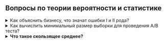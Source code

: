 ## Вопросы по теории вероятности и статистике
<!-- 
<details>
<summary>На что делится Машинное обучение?</summary>
<div> <br />
	<img width=650 src="https://github.com/Lisstrange/interviews/blob/master/images/7ry.jpg" alt="bench">
</div>
</details>
 -->


<details>
<summary>Как объяснить бизнесу, что значат ошибки I и II рода?</summary>
<div> <br />
	<p>__Ошибку первого рода__ часто называют *ложной тревогой*, *ложным срабатыванием* или *ложноположительным срабатыванием* — например, анализ крови показал наличие заболевания, хотя на самом деле человек здоров, или металлодетектор выдал сигнал тревоги, сработав на металлическую пряжку ремня. Слово «положительный» в данном случае не имеет отношения к желательности или нежелательности самого события.</p>
	<p>__Ошибку второго рода__ иногда называют *пропуском события* или *ложноотрицательным срабатыванием* — человек болен, но анализ крови этого не показал, или у пассажира имеется холодное оружие, но рамка металлодетектора его не обнаружила (например, из-за того, что чувствительность рамки отрегулирована на обнаружение только очень массивных металлических предметов).</p>
	
</div>
</details>

 
 
 

<details>
<summary>Как вычислить минимальный размер выборки для проведения A/B теста?</summary>
<div> <br />
	  <p>Для того чтобы понять, какой объем выборки нам нужен, нам нужно зафиксировать некоторые вещи. Во-первых, «минимальный размер эффекта», который мы хотим померить. Когда мы задаем минимальный эффект, мы выдвигаем гипотезу, что:
	  <p> Новая модель «A» будет лучше старой - «B» на «10, 20, 30.. %». Тем самым мы можем определить 2 вещи:</p>
	<ul>
		<li>1. Стоит ли нам вообще проводить A/B тест или его затраты обойдутся дороже, чем возможный профит от новой модели</li>
		<li>2. Какой объем пользователей нам нужен, чтобы наблюдать такие различия</li>
	</ul>
	Cледующий показатель, который надо зафиксировать, — это допустимые вероятности ошибок первого и второго рода.</p>  
	<img width=650 src="https://github.com/Lisstrange/interviews/blob/master/images/uronev_znachimosti_milchakov-1024x650.jpg" alt="bench">
	   <p>	В A/B-тестах, как правило, мы проверяем гипотезы о том, что никакие наши примененные изменения не повлияли на пользователей вообще никак, и проверяем ее против альтернативы, что как-то повлияли.</p> 
	   <p>	Ошибкой первого рода в этой ситуации принятие не влияющих на самом деле на пользователей изменений. Ошибка второго рода — это, наоборот, отклонение действительно хороших и влияющих на пользователей изменений. Мы должны, зафиксировать допустимые вероятности ошибок первого и второго рода. В статистике, как правило, используется вероятность ошибки первого рода — 0,05, а вероятность ошибка второго рода — 0,2. </p>
	Пример:
		<p>Мы выяснили, что кнопка купона увеличивает число покупок. Вероятность ошибки первого рода (пересмотреть) — 0,05, а вероятность ошибка второго рода(недосмотреть) — 0,2. Значит -> мы допускаем, что из 100 человек, 5 из них купили бы товар и без купона. Ошибка второго рода: если бы мы оставили старую гипотезу, мы предпологаем, что из 100 человек, которые не купили товар - 80 человек купили бы товар с купоном! </p>
	   <p>	Наконец, когда вы зафиксировали размер эффекта и допустимой вероятности ошибок, вы можете поступить следующим образом: вы берете название метода, который вы планируете использовать для сравнения ваших контрольных групп и экспериментальных групп, например Z-критерий или T-критерий, и используете калькулятор мощности этого критерия. Основные велечины, которые нужны для каждого критерия: тип альтернативы, размер эффекта, размер выборки и допустимые вероятности ошибок первого и второго рода. Если вы какие-то из этих величин фиксируете, вы можете рассчитать оставшиеся. То есть если вы фиксируете конкретный критерий и фиксируете конкретный тип альтернативы, вероятности ошибок первого и второго рода и минимальный интересующий вас размер эффекта, вы можете вычислить объем выборки, который для этого нужен. Для того чтобы это сделать, нужно использовать калькулятор мощности. Вы просто гуглите его, и для каждого конкретного критерия вы легко найдете десятки различных реализаций, в том числе не требующих никакого знания программирования. Для T-критерия размер выборки определяется по такой формуле:
	</p>
<img width=450 src="https://github.com/Lisstrange/interviews/blob/master/images/n_size_formula.png" alt="bench">
	
</div>
</details>



<details>
<summary><b>Что такое скользящее среднее?</b></summary>
<div> <br />
	<b>Скользящее среднее</b> — общее название для семейства функций, значения которых в каждой точке определения равны среднему значению исходной функции за предыдущий период. Скользящие средние обычно используются с данными временных рядов для сглаживания краткосрочных колебаний и выделения основных тенденций или циклов.
	<p></p>
	<b>Простое скользящее среднее</b> - арифметическое среднее за заданный период.  
Рассмотрим на примере количества коммитов в гитхаб. 5-ти дневное среднее скользящее на сегодня высчитывается путем прибавления пяти количеств коммитов за предыдущие дни (т.е. сегодняшнее плюс четыре прошлых) и разделением их на 5. Т.е. если статистика была такой: 9, 8, 8, 9, 10, то простое среднее скользящее будет равно (9+8+8+9+10)/5=8,8. Следовательно, если я сегодня сделал 10 коммитов, среднее скользящее числа коммитов в день будет равно 8,8.
	<p></p>
	<b>Экспоненциальное среднее скользящее</b> - считает более поздние данные более важными, за счет чего более быстро реагирует на изменения.  Просчет значения экспоненциального среднего скользящего более сложный: вычисление значения 5-ти дневного экспоненциального среднего скользящего на сегодня производится по следующей формуле: EMA[k, n] = EMA[k-1, n]+(2/(n+1))·(P-EMA[k-1, n]), где
	<p></p>
  * EMA[k, n] — экспоненциальное скользящее среднее периода n на момент k
  * P — текущая цена
	<p></p>
На самом деле не обязательно помнить формулу наизусть, главное понимать смысл, который заключается в том, что, при просчете экспоненциального среднего скользящего, более ранние значения имеют меньшее значение, а более поздние — большее значение.  
	<p></p>
	<b>Взвешенное скользящее среднее</b>, как и экспоненциальное, тоже придает более поздним данным больше «веса», но оно делает это более выражено и проще. При просчете 5-ти дневного взвешенного скользящего среднего, мы придаем сегодняшнему количеству коммитов пятикратный вес, вчерашнему — четырехкратный, позавчерашнему — трехкратный и т.д., а потом делим сумму всех произведений на сумму добавленного веса. Т.е. (1·8+2·8+3·9+4·10+5·11)/(1+2+3+4+5) = 146/15 = 9,73.  
Формула расчета проста: каждое значение, входящее в просчет взвешенного скользящего среднего, необходимо умножить на его порядковый номер, а потом разделить всю эту сумму на сумму порядковых номеров.  
</div>
</details>
